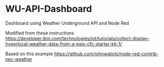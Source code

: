 # WU-API-Dashboard
Dashboard using Weather Underground API and Node Red

Modified from these instructions https://developer.ibm.com/technologies/iot/tutorials/collect-display-hyperlocal-weather-data-from-a-pws-cfc-starter-kit-1/

Based on this example https://github.com/johnwalicki/node-red-contrib-twc-weather

